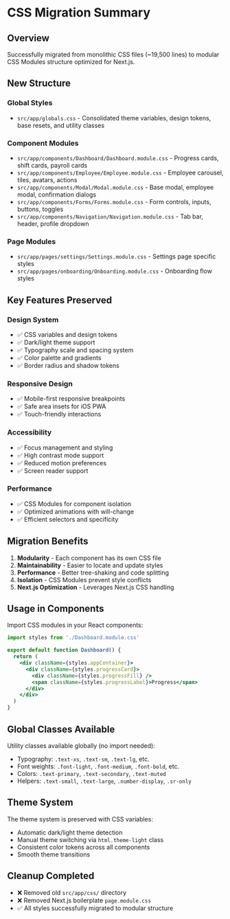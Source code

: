 # CSS Migration Summary

## Overview
Successfully migrated from monolithic CSS files (~19,500 lines) to modular CSS Modules structure optimized for Next.js.

## New Structure

### Global Styles
- `src/app/globals.css` - Consolidated theme variables, design tokens, base resets, and utility classes

### Component Modules
- `src/app/components/Dashboard/Dashboard.module.css` - Progress cards, shift cards, payroll cards
- `src/app/components/Employee/Employee.module.css` - Employee carousel, tiles, avatars, actions
- `src/app/components/Modal/Modal.module.css` - Base modal, employee modal, confirmation dialogs
- `src/app/components/Forms/Forms.module.css` - Form controls, inputs, buttons, toggles
- `src/app/components/Navigation/Navigation.module.css` - Tab bar, header, profile dropdown

### Page Modules
- `src/app/pages/settings/Settings.module.css` - Settings page specific styles
- `src/app/pages/onboarding/Onboarding.module.css` - Onboarding flow styles

## Key Features Preserved

### Design System
- ✅ CSS variables and design tokens
- ✅ Dark/light theme support
- ✅ Typography scale and spacing system
- ✅ Color palette and gradients
- ✅ Border radius and shadow tokens

### Responsive Design
- ✅ Mobile-first responsive breakpoints
- ✅ Safe area insets for iOS PWA
- ✅ Touch-friendly interactions

### Accessibility
- ✅ Focus management and styling
- ✅ High contrast mode support
- ✅ Reduced motion preferences
- ✅ Screen reader support

### Performance
- ✅ CSS Modules for component isolation
- ✅ Optimized animations with will-change
- ✅ Efficient selectors and specificity

## Migration Benefits

1. **Modularity** - Each component has its own CSS file
2. **Maintainability** - Easier to locate and update styles
3. **Performance** - Better tree-shaking and code splitting
4. **Isolation** - CSS Modules prevent style conflicts
5. **Next.js Optimization** - Leverages Next.js CSS handling

## Usage in Components

Import CSS modules in your React components:

```jsx
import styles from './Dashboard.module.css'

export default function Dashboard() {
  return (
    <div className={styles.appContainer}>
      <div className={styles.progressCard}>
        <div className={styles.progressFill} />
        <span className={styles.progressLabel}>Progress</span>
      </div>
    </div>
  )
}
```

## Global Classes Available

Utility classes available globally (no import needed):
- Typography: `.text-xs`, `.text-sm`, `.text-lg`, etc.
- Font weights: `.font-light`, `.font-medium`, `.font-bold`, etc.
- Colors: `.text-primary`, `.text-secondary`, `.text-muted`
- Helpers: `.text-small`, `.text-large`, `.number-display`, `.sr-only`

## Theme System

The theme system is preserved with CSS variables:
- Automatic dark/light theme detection
- Manual theme switching via `html.theme-light` class
- Consistent color tokens across all components
- Smooth theme transitions

## Cleanup Completed

- ❌ Removed old `src/app/css/` directory
- ❌ Removed Next.js boilerplate `page.module.css`
- ✅ All styles successfully migrated to modular structure
